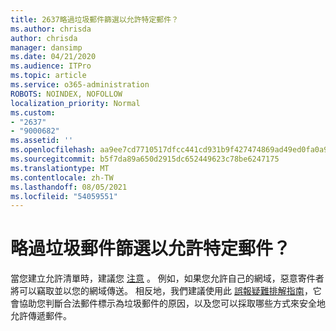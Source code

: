 ```yaml
---
title: 2637略過垃圾郵件篩選以允許特定郵件？
ms.author: chrisda
author: chrisda
manager: dansimp
ms.date: 04/21/2020
ms.audience: ITPro
ms.topic: article
ms.service: o365-administration
ROBOTS: NOINDEX, NOFOLLOW
localization_priority: Normal
ms.custom:
- "2637"
- "9000682"
ms.assetid: ''
ms.openlocfilehash: aa9ee7cd7710517dfcc441cd931b9f427474869ad49ed0fa0a91a06e06682ed7
ms.sourcegitcommit: b5f7da89a650d2915dc652449623c78be6247175
ms.translationtype: MT
ms.contentlocale: zh-TW
ms.lasthandoff: 08/05/2021
ms.locfileid: "54059551"
---
```

# <a name="bypass-spam-filtering-to-allow-specific-messages"></a>略過垃圾郵件篩選以允許特定郵件？

當您建立允許清單時，建議您 [注意](https://docs.microsoft.com/exchange/troubleshoot/antispam/cautions-against-bypassing-spam-filters) 。 例如，如果您允許自己的網域，惡意寄件者將可以竊取並以您的網域傳送。  相反地，我們建議使用此 [誤報疑難排解指南](https://docs.microsoft.com/microsoft-365/security/office-365-security/anti-spam-protection)，它會協助您判斷合法郵件標示為垃圾郵件的原因，以及您可以採取哪些方式來安全地允許傳遞郵件。
